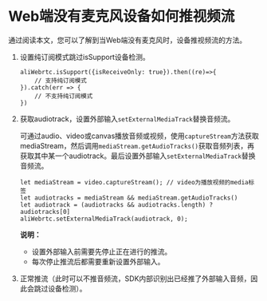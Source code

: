 # Web端没有麦克风设备如何推视频流

通过阅读本文，您可以了解到当Web端没有麦克风时，设备推视频流的方法。

1.  设置纯订阅模式跳过isSupport设备检测。

    ```
    aliWebrtc.isSupport({isReceiveOnly: true}).then((re)=>{
        // 支持纯订阅模式
    }).catch(err => {
        // 不支持纯订阅模式
    })
    ```

2.  获取audiotrack，设置外部输入`setExternalMediaTrack`替换音频流。

    可通过audio、video或canvas播放音频或视频，使用`captureStream`方法获取mediaStream，然后调用`mediaStream.getAudioTracks()`获取音频列表，再获取其中某一个audiotrack。最后设置外部输入`setExternalMediaTrack`替换音频流。

    ```
    let mediaStream = video.captureStream(); // video为播放视频的media标签
    let audiotracks = mediaStream && mediaStream.getAudioTracks()
    let audiotrack = (audiotracks && audiotracks.length) ? audiotracks[0]
    aliWebrtc.setExternalMediaTrack(audiotrack, 0);
    ```

    **说明：**

    -   设置外部输入前需要先停止正在进行的推流。
    -   每次停止推流后都需要重新设置外部输入。
3.  正常推流（此时可以不推音频流，SDK内部识别出已经推了外部输入音频，因此会跳过设备检测）。


